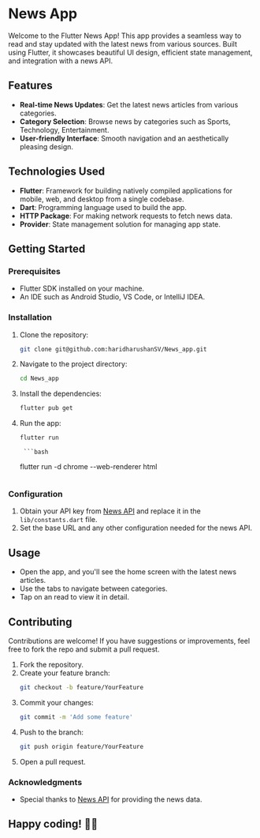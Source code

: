# News App

Welcome to the Flutter News App! This app provides a seamless way to read and stay updated with the latest news from various sources. Built using Flutter, it showcases beautiful UI design, efficient state management, and integration with a news API.

## Features

- **Real-time News Updates**: Get the latest news articles from various categories.
- **Category Selection**: Browse news by categories such as Sports, Technology, Entertainment.
- **User-friendly Interface**: Smooth navigation and an aesthetically pleasing design.

## Technologies Used

- **Flutter**: Framework for building natively compiled applications for mobile, web, and desktop from a single codebase.
- **Dart**: Programming language used to build the app.
- **HTTP Package**: For making network requests to fetch news data.
- **Provider**: State management solution for managing app state.

## Getting Started

### Prerequisites

- Flutter SDK installed on your machine.
- An IDE such as Android Studio, VS Code, or IntelliJ IDEA.

### Installation

1. Clone the repository:

   ```bash
   git clone git@github.com:haridharushanSV/News_app.git
   ```

2. Navigate to the project directory:

   ```bash
   cd News_app
   ```

3. Install the dependencies:

   ```bash
   flutter pub get
   ```

4. Run the app:

   ```bash
   flutter run
   ```
        ```bash
   flutter run -d chrome --web-renderer html
   ```

### Configuration

1. Obtain your API key from [News API](https://newsapi.org/) and replace it in the `lib/constants.dart` file.
2. Set the base URL and any other configuration needed for the news API.

## Usage

- Open the app, and you'll see the home screen with the latest news articles.
- Use the tabs to navigate between categories.
- Tap on an read to view it in detail.

## Contributing

Contributions are welcome! If you have suggestions or improvements, feel free to fork the repo and submit a pull request.

1. Fork the repository.
2. Create your feature branch:
   ```bash
   git checkout -b feature/YourFeature
   ```
3. Commit your changes:
   ```bash
   git commit -m 'Add some feature'
   ```
4. Push to the branch:
   ```bash
   git push origin feature/YourFeature
   ```
5. Open a pull request.


### Acknowledgments

- Special thanks to [News API](https://newsapi.org/) for providing the news data.



## Happy coding! 📰🚀
